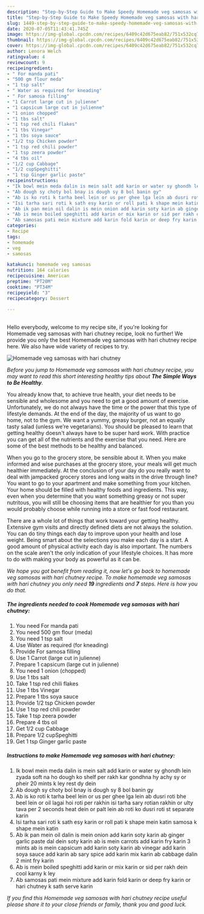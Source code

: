 ```yaml
---
description: "Step-by-Step Guide to Make Speedy Homemade veg samosas with hari chutney"
title: "Step-by-Step Guide to Make Speedy Homemade veg samosas with hari chutney"
slug: 1449-step-by-step-guide-to-make-speedy-homemade-veg-samosas-with-hari-chutney
date: 2020-07-05T11:43:41.745Z
image: https://img-global.cpcdn.com/recipes/6409c42d675eab82/751x532cq70/homemade-veg-samosas-with-hari-chutney-recipe-main-photo.jpg
thumbnail: https://img-global.cpcdn.com/recipes/6409c42d675eab82/751x532cq70/homemade-veg-samosas-with-hari-chutney-recipe-main-photo.jpg
cover: https://img-global.cpcdn.com/recipes/6409c42d675eab82/751x532cq70/homemade-veg-samosas-with-hari-chutney-recipe-main-photo.jpg
author: Lenora Welch
ratingvalue: 4
reviewcount: 9
recipeingredient:
- " For manda pati"
- "500 gm flour meda"
- "1 tsp salt"
- " Water as required for kneading"
- " For samosa filling"
- "1 Carrot large cut in julienne"
- "1 capsicum large cut in julienne"
- "1 onion chopped"
- "1 tbs salt"
- "1 tsp red chili flakes"
- "1 tbs Vinegar"
- "1 tbs soya sauce"
- "1/2 tsp Chicken powder"
- "1 tsp red chili powder"
- "1 tsp zeera powder"
- "4 tbs oil"
- "1/2 cup Cabbage"
- "1/2 cupSpeghitti"
- "1 tsp Ginger garlic paste"
recipeinstructions:
- "Ik bowl mein meda dalin is mein salt add karin or water sy ghondh lein zyada soft na ho dough ko shelf per rakh kar gondhna hy achy sy or pheir 20 mints k ley rest dy dein"
- "Ab dough sy choty bol bnay is dough sy 8 bol banin gy"
- "Ab is ko roti k tarha beel lein or us per ghee lga lein ab dusri roti bhe beel lein or oil lagai hoi roti per rakhin isi tarha sary rotian rakhin or ulty tava per 2 seconds heat dein or palt lein ab roti ko dusri roti st separate karin"
- "Isi tarha sari roti k sath esy karin or roll pati k shape mein katin samosa k shape mein katin"
- "Ab ik pan mein oil dalin is mein onion add karin soty karin ab ginger garlic paste dal dein soty karin ab is mein carrots add karin fry karin 3 mints ab is mein capsicum add karin soty karin ab vinegar add karin soya sauce add karin ab sary spice add karin mix karin ab cabbage dalin 2 mint fry karin"
- "Ab is mein boiled speghitti add karin or mix karin or sid per rakh dein cool karny k ley"
- "Ab samosas pati mein mixture add karin fold karin or deep fry karin or hari chutney k sath serve karin"
categories:
- Recipe
tags:
- homemade
- veg
- samosas

katakunci: homemade veg samosas 
nutrition: 164 calories
recipecuisine: American
preptime: "PT20M"
cooktime: "PT34M"
recipeyield: "3"
recipecategory: Dessert

---
```

<br>
Hello everybody, welcome to my recipe site, if you're looking for Homemade veg samosas with hari chutney recipe, look no further! We provide you only the best Homemade veg samosas with hari chutney recipe here. We also have wide variety of recipes to try.
<br>


![Homemade veg samosas with hari chutney](https://img-global.cpcdn.com/recipes/6409c42d675eab82/751x532cq70/homemade-veg-samosas-with-hari-chutney-recipe-main-photo.jpg)

<i>Before you jump to Homemade veg samosas with hari chutney recipe, you may want to read this short interesting healthy tips about <strong>The Simple Ways to Be Healthy</strong>.</i>

You already know that, to achieve true health, your diet needs to be sensible and wholesome and you need to get a good amount of exercise. Unfortunately, we do not always have the time or the power that this type of lifestyle demands. At the end of the day, the majority of us want to go home, not to the gym. We want a yummy, greasy burger, not an equally tasty salad (unless we’re vegetarians). You should be pleased to learn that getting healthy doesn't always have to be super hard work. With practice you can get all of the nutrients and the exercise that you need. Here are some of the best methods to be healthy and balanced.

When you go to the grocery store, be sensible about it. When you make informed and wise purchases at the grocery store, your meals will get much healthier immediately. At the conclusion of your day do you really want to deal with jampacked grocery stores and long waits in the drive through line? You want to go to your apartment and make something from your kitchen. Your home should be filled with healthy foods and ingredients. This way, even when you determine that you want something greasy or not super nutritous, you will still be choosing items that are healthier for you than you would probably choose while running into a store or fast food restaurant.

There are a whole lot of things that work toward your getting healthy. Extensive gym visits and directly defined diets are not always the solution. You can do tiny things each day to improve upon your health and lose weight. Being smart about the selections you make each day is a start. A good amount of physical activity each day is also important. The numbers on the scale aren't the only indication of your lifestyle choices. It has more to do with making your body as powerful as it can be. 


<i>We hope you got benefit from reading it, now let's go back to homemade veg samosas with hari chutney recipe. To make homemade veg samosas with hari chutney you only need <strong>19</strong> ingredients and <strong>7</strong> steps. Here is how you do that.
</i>

##### The ingredients needed to cook Homemade veg samosas with hari chutney:

1. You need  For manda pati
1. You need 500 gm flour (meda)
1. You need 1 tsp salt
1. Use  Water as required (for kneading)
1. Provide  For samosa filling
1. Use 1 Carrot (large cut in julienne)
1. Prepare 1 capsicum (large cut in julienne)
1. You need 1 onion (chopped)
1. Use 1 tbs salt
1. Take 1 tsp red chili flakes
1. Use 1 tbs Vinegar
1. Prepare 1 tbs soya sauce
1. Provide 1/2 tsp Chicken powder
1. Use 1 tsp red chili powder
1. Take 1 tsp zeera powder
1. Prepare 4 tbs oil
1. Get 1/2 cup Cabbage
1. Prepare 1/2 cupSpeghitti
1. Get 1 tsp Ginger garlic paste


##### Instructions to make Homemade veg samosas with hari chutney:

1. Ik bowl mein meda dalin is mein salt add karin or water sy ghondh lein zyada soft na ho dough ko shelf per rakh kar gondhna hy achy sy or pheir 20 mints k ley rest dy dein
1. Ab dough sy choty bol bnay is dough sy 8 bol banin gy
1. Ab is ko roti k tarha beel lein or us per ghee lga lein ab dusri roti bhe beel lein or oil lagai hoi roti per rakhin isi tarha sary rotian rakhin or ulty tava per 2 seconds heat dein or palt lein ab roti ko dusri roti st separate karin
1. Isi tarha sari roti k sath esy karin or roll pati k shape mein katin samosa k shape mein katin
1. Ab ik pan mein oil dalin is mein onion add karin soty karin ab ginger garlic paste dal dein soty karin ab is mein carrots add karin fry karin 3 mints ab is mein capsicum add karin soty karin ab vinegar add karin soya sauce add karin ab sary spice add karin mix karin ab cabbage dalin 2 mint fry karin
1. Ab is mein boiled speghitti add karin or mix karin or sid per rakh dein cool karny k ley
1. Ab samosas pati mein mixture add karin fold karin or deep fry karin or hari chutney k sath serve karin


<i>If you find this Homemade veg samosas with hari chutney recipe useful please share it to your close friends or family, thank you and good luck.</i>
